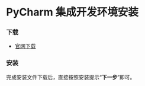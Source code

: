 # PyCharm 集成开发环境安装

### 下载
* [官网下载](https://www.jetbrains.com/pycharm/download/)

### 安装
完成安装文件下载后，直接按照安装提示“**下一步**”即可。